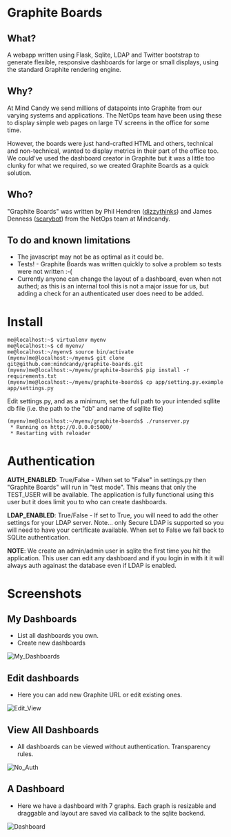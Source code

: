 Graphite Boards
===============

What?
-----

A webapp written using Flask, Sqlite, LDAP and Twitter bootstrap to generate flexible, responsive dashboards for large or small displays, using the standard Graphite rendering engine.


Why?
----

At Mind Candy we send millions of datapoints into Graphite from our varying systems and applications. The NetOps team have been using these to display simple web pages on large TV screens in the office for some time. 

However, the boards were just hand-crafted HTML and others, technical and non-technical, wanted to display metrics in their part of the office too. We could've used the dashboard creator in Graphite but it was a little too clunky for what we required, so we created Graphite Boards as a quick solution.


Who?
----

"Graphite Boards" was written by Phil Hendren ([dizzythinks](https://github.com/dizzythinks)) and James Denness ([scarybot](https://github.com/scarybot)) from the NetOps team at Mindcandy.


To do and known limitations
----------------------------

  * The javascript may not be as optimal as it could be.
  * Tests! - Graphite Boards was written quickly to solve a problem so tests were not written :-(
  * Currently anyone can change the layout of a dashboard, even when not authed; as this is an internal tool this is not a major issue for us, but adding a check for an authenticated user does need to be added.


Install
=======

    me@localhost:~$ virtualenv myenv
    me@localhost:~$ cd myenv/
    me@localhost:~/myenv$ source bin/activate
    (myenv)me@localhost:~/myenv$ git clone git@github.com:mindcandy/graphite-boards.git
    (myenv)me@localhost:~/myenv/graphite-boards$ pip install -r requirements.txt
    (myenv)me@localhost:~/myenv/graphite-boards$ cp app/setting.py.example app/settings.py

Edit settings.py, and as a minimum, set the full path to your intended sqllite db file (i.e. the path to the "db" and name of sqllite file)


    (myenv)me@localhost:~/myenv/graphite-boards$ ./runserver.py 
     * Running on http://0.0.0.0:5000/
     * Restarting with reloader

Authentication
==============

__AUTH_ENABLED__: True/False - When set to "False" in settings.py then "Graphite Boards" will run in "test mode". This means that only the TEST_USER will be available. The application is fully functional using this user but it does limit you to who can create dashboards.

__LDAP_ENABLED__: True/False - If set to True, you will need to add the other settings for your LDAP server. Note... only Secure LDAP is supported so you will need to have your certificate available. When set to False we fall back to SQLite authentication.

__NOTE__: We create an admin/admin user in sqlite the first time you hit the application. This user can edit any dashboard and if you login in with it it will always auth againast the database even if LDAP is enabled.

Screenshots
===========

My Dashboards
-------------
  * List all dashboards you own.
  * Create new dashboards

![My_Dashboards](http://raw.githubusercontent.com/mindcandy/graphite-boards/master/screenshots/2.png)


Edit dashboards
---------------
  * Here you can add new Graphite URL or edit existing ones.

![Edit_View](http://raw.githubusercontent.com/mindcandy/graphite-boards/master/screenshots/3.png)


View All Dashboards
-------------------
  * All dashboards can be viewed without authentication. Transparency rules.

![No_Auth](http://raw.githubusercontent.com/mindcandy/graphite-boards/master/screenshots/1.png)


A Dashboard
-----------
  * Here we have a dashboard with 7 graphs. Each graph is resizable and draggable and layout are saved via callback to the sqlite backend.

![Dashboard](http://raw.githubusercontent.com/mindcandy/graphite-boards/master/screenshots/4.png)


